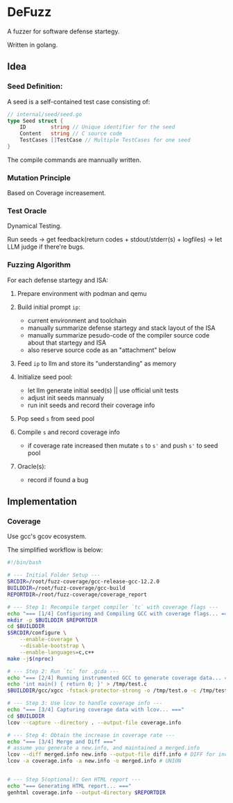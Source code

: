# DeFuzz

A fuzzer for software defense startegy.

Written in golang.

## Idea

### Seed Definition:

A seed is a self-contained test case consisting of:

```go
// internal/seed/seed.go
type Seed struct {
	ID        string // Unique identifier for the seed
	Content   string // C source code
	TestCases []TestCase // Multiple TestCases for one seed
}
```

The compile commands are mannually written.

### Mutation Principle

Based on Coverage increasement.

### Test Oracle

Dynamical Testing.

Run seeds -> get feedback(return codes + stdout/stderr(s) + logfiles) -> let LLM judge if there're bugs.

### Fuzzing Algorithm

For each defense startegy and ISA:

1. Prepare environment with podman and qemu

2. Build initial prompt `ip`:

   - current environment and toolchain
   - manually summarize defense startegy and stack layout of the ISA
   - manually summarize pesudo-code of the compiler source code about that startegy and ISA
   - also reserve source code as an "attachment" below

3. Feed `ip` to llm and store its "understanding" as memory
   <!-- if llm does't understand your demands, then how to fuzz with llm? -->

4. Initialize seed pool:

   - let llm generate initial seed(s) || use official unit tests
   - adjust init seeds mannualy
   - run init seeds and record their coverage info

5. Pop seed `s` from seed pool

6. Compile `s` and record coverage info

   - if coverage rate increased then mutate `s` to `s'` and push `s'` to seed pool

7. Oracle(s):
   <!-- TODO: May use Multi-armed bandit for mutation later -->
   - record if found a bug

## Implementation

### Coverage

Use gcc's gcov ecosystem.

The simplified workflow is below:

```bash
#!/bin/bash

# --- Initial Folder Setup ---
SRCDIR=/root/fuzz-coverage/gcc-release-gcc-12.2.0
BUILDDIR=/root/fuzz-coverage/gcc-build
REPORTDIR=/root/fuzz-coverage/coverage_report

# --- Step 1: Recompile target compiler `tc` with coverage flags ---
echo "=== [1/4] Configuring and Compiling GCC with coverage flags... ==="
mkdir -p $BUILDDIR $REPORTDIR
cd $BUILDDIR
$SRCDIR/configure \
    --enable-coverage \
    --disable-bootstrap \
    --enable-languages=c,c++
make -j$(nproc)

# --- Step 2: Run `tc` for .gcda ---
echo "=== [2/4] Running instrumented GCC to generate coverage data... ==="
echo 'int main() { return 0; }' > /tmp/test.c
$BUILDDIR/gcc/xgcc -fstack-protector-strong -o /tmp/test.o -c /tmp/test.c

# --- Step 3: Use lcov to handle coverage info ---
echo "=== [3/4] Capturing coverage data with lcov... ==="
cd $BUILDDIR
lcov --capture --directory . --output-file coverage.info

# --- Step 4: Obtain the increase in coverage rate ---
echo "=== [3/4] Merge and Diff ==="
# assume you generate a new.info, and maintained a merged.info
lcov --diff merged.info new.info --output-file diff.info # DIFF for increasement
lcov -a coverage.info -a new.info -o merged.info # UNION


# --- Step 5(optional): Gen HTML report ---
echo "=== Generating HTML report... ==="
genhtml coverage.info --output-directory $REPORTDIR
```

<!-- ## Usage

DeFuzz is a command-line tool with multiple subcommands.

### `generate`

This command is used to generate the initial seed pool for a specific ISA and defense strategy.

**Usage:**

```bash
go run ./cmd/defuzz generate --isa <target-isa> --strategy <target-strategy> [flags]
```

**Flags:**

- `--isa`: (Required) Target ISA (e.g., `x86_64`).
- `--strategy`: (Required) Defense strategy (e.g., `stackguard`).
- `-o, --output`: Output directory for seeds (default: `initial_seeds`).
- `-c, --count`: Number of seeds to generate (default: `1`).

**Note:** Before running the generate command, ensure you have set up the fuzzing environment using the provided container script: `./scripts/build-container.sh`

### Seed Storage

The `initial_seeds/` directory stores all data related to a specific fuzzing target (a combination of ISA and defense strategy). This includes the LLM's cached understanding of the target and the individual seeds.

```
initial_seeds/<isa>/<defense_strategy>/
├── understanding.md
└── <id>/
    ├── source.c
    ├── Makefile
    └── run.sh
```

- **`<isa>`**: The target Instruction Set Architecture (e.g., `x86_64`).
- **`<defense_strategy>`**: The defense strategy being fuzzed (e.g., `stackguard`).
- **`understanding.md`**: A cached file containing the LLM's summary and understanding of the initial prompt. This is generated on the first run and reused to save time and API calls.
- **`<id>`**: A directory for each individual seed, containing:
  - **`source.c`**: The C source code for the seed
  - **`Makefile`**: Build instructions and compilation flags
  - **`run.sh`**: Execution script for testing the compiled binary

## Project Structure

The project is structured to separate different logical components of the fuzzer, following standard Go project layout conventions. This makes the codebase easier to understand, maintain, and test.

- **`cmd/defuzz/`**: This is the main entry point for the application. The `main.go` file in this directory is responsible for parsing command-line arguments, handling the different execution modes (`generate` and `fuzz`), and starting the appropriate process.

- **`internal/`**: This directory contains all the core logic of the fuzzer. As it's `internal`, this code is not meant to be imported by other external projects.

  - **`config/`**: Provides a generic way to load configurations (e.g., for the LLM) from YAML files stored in the `configs/` directory. It uses the Viper library to automatically find and parse files by name (e.g., `llm.yaml`) and includes robust error handling for malformed or missing files.
  - **`exec/`**: A low-level utility package that provides robust helper functions for executing external shell commands on the host system.
  - **`vm/`**: Manages the containerized execution environment. It handles creating, starting, and stopping the Podman container. It provides functions to run commands _inside_ the container (for compiling and executing seeds) by using the `exec` package to call `podman exec`.
  - **`llm/`**: Responsible for all interactions with the Large Language Model. It features a modular design with an `LLM` interface to support different providers. The `New()` factory function initializes the client (e.g., `DeepSeekClient`) based on `configs/llm.yaml`, allowing for easy extension and testing. Its duties include processing initial prompts, generating and mutating seeds, and analyzing feedback.
  - **`prompt/`**: Focuses on constructing the detailed initial prompts for the LLM, including environment details and defense strategy summaries.
  - **`seed_executor/`**: Executes a seed within the VM. It prepares the environment, runs the seed's command, and returns the result.
  - **`seed/`**: Defines the data structures for seeds and manages the seed pool (e.g., adding, saving, and loading seeds).
  - **`analysis/`**: Handles the analysis of fuzzing feedback. It will interpret the results of a seed execution to determine if a bug was found.
  - **`report/`**: Handles the saving of buggy seeds and their associated feedback as reports.
  - **`fuzz/`**: Contains the high-level orchestration logic. In `generate` mode, it coordinates `prompt`, `llm`, and `seed` to create the initial seed pool. In `fuzz` mode, it runs the main fuzzing loop, manages the bug count, and determines when to exit.

- **`pkg/`**: Intended for code that can be safely imported and used by external applications. It is currently empty but reserved for future use.

- **`configs/`**: A designated place for configuration files, such as settings for the LLM or different fuzzing targets.

- **`scripts/`**: For storing helper scripts, for instance, to automate builds, run tests, or set up environments.

- **`testdata/`**: Contains sample files and data required for running tests, such as example C/assembly source files.

## Work Flow

- 2025-01-23: Updated documentation to reflect unified seed structure (C + Makefile + run.sh) and removed deprecated seed type parameter.
- 2025-08-01: Updated seed plan to reflect the three seed types.
- 2025-07-31: Created plan for the report module.
- 2025-07-31: Reviewed and updated all module plans. -->
